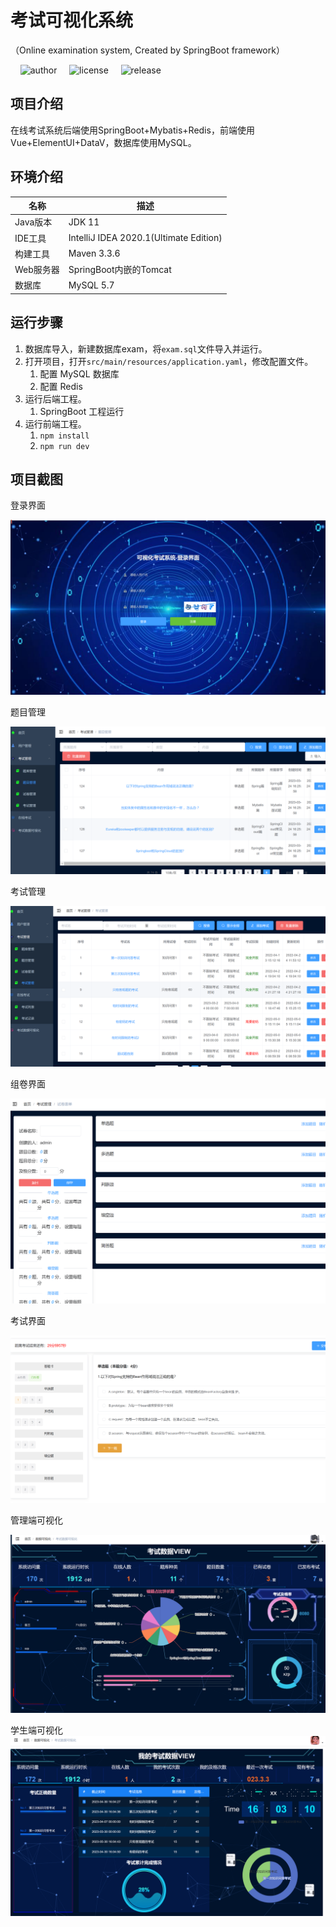 # 考试可视化系统
（Online examination system, Created by SpringBoot framework）

&nbsp;&nbsp;&nbsp;&nbsp;<img src="https://img.shields.io/badge/Author-xzp-red" alt="author" />&nbsp;&nbsp;&nbsp;&nbsp;
<img src="https://img.shields.io/badge/license-Apache--2.0-brightgreen" alt="license" />&nbsp;&nbsp;&nbsp;&nbsp;
<img src="https://img.shields.io/badge/release-v1.0.0-success" alt="release" />  
## 项目介绍

在线考试系统后端使用SpringBoot+Mybatis+Redis，前端使用Vue+ElementUI+DataV，数据库使用MySQL。


## 环境介绍

| 名称     | 描述                                       |
| ------ | ---------------------------------------- |
| Java版本 | JDK 11                                |
| IDE工具  | IntelliJ IDEA 2020.1(Ultimate Edition) |
| 构建工具   | Maven 3.3.6                              |
| Web服务器 | SpringBoot内嵌的Tomcat                      |
| 数据库    | MySQL 5.7                                |

## 运行步骤

1. 数据库导入，新建数据库exam，将`exam.sql`文件导入并运行。
2. 打开项目，打开`src/main/resources/application.yaml`，修改配置文件。
   1. 配置 MySQL 数据库
   2. 配置 Redis
3. 运行后端工程。
   1. SpringBoot 工程运行
4. 运行前端工程。
   1. `npm install`
   2. `npm run dev`

## 项目截图

登录界面

![输入图片说明](imgs/login.png)

题目管理

![输入图片说明](imgs/%E9%A2%98%E7%9B%AE%E7%AE%A1%E7%90%86.png)

考试管理

![输入图片说明](imgs/%E8%80%83%E8%AF%95%E7%AE%A1%E7%90%86.png)

组卷界面

![输入图片说明](imgs/%E7%BB%84%E5%8D%B7.png)

考试界面

![输入图片说明](imgs/%E8%80%83%E8%AF%95%E7%95%8C%E9%9D%A2.png)

管理端可视化

![输入图片说明](imgs/admin%E5%8F%AF%E8%A7%86%E5%8C%96.png)

学生端可视化
![输入图片说明](imgs/stu%E5%8F%AF%E8%A7%86%E5%8C%96.png)
